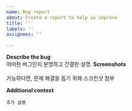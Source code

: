 ```yaml
---
name: Bug report
about: Create a report to help us improve
title: ''
labels: ''
assignees: ''

---
```


**Describe the bug**  
어떠한 버그인지 분명하고 간결한 설명.
**Screenshots**<br>  
가능하다면, 문제 해결을 돕기 위해 스크린샷 첨부

**Additional context**
```
추가 설명
```
